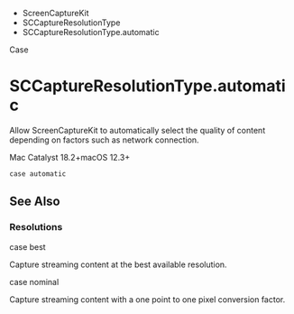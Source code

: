 

- ScreenCaptureKit
- SCCaptureResolutionType
-  SCCaptureResolutionType.automatic 

Case

# SCCaptureResolutionType.automatic

Allow ScreenCaptureKit to automatically select the quality of content depending on factors such as network connection.

Mac Catalyst 18.2+macOS 12.3+

``` source
case automatic
```

## See Also

### Resolutions

case best

Capture streaming content at the best available resolution.

case nominal

Capture streaming content with a one point to one pixel conversion factor.

